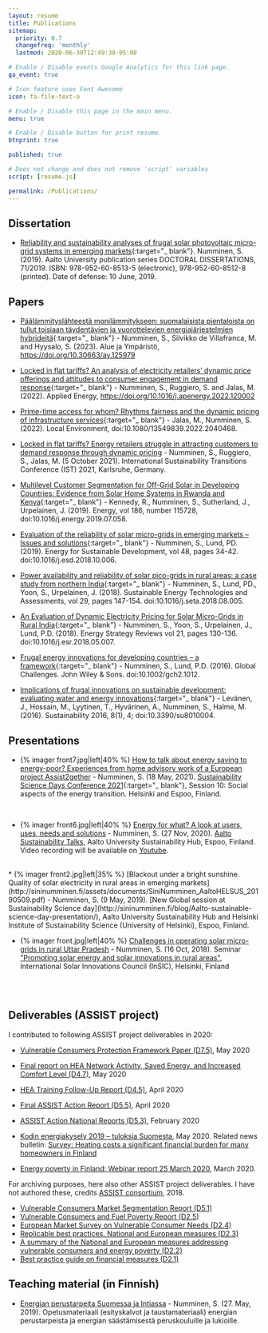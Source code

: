 ```yaml
---
layout: resume
title: Publications
sitemap:
  priority: 0.7
  changefreq: 'monthly'
  lastmod: 2020-06-30T12:49:30-05:00

# Enable / Disable events Google Analytics for this link page.
ga_event: true

# Icon feature uses Font Awesome
icon: fa-file-text-o

# Enable / Disable this page in the main menu.
menu: true

# Enable / Disable button for print resume.
btnprint: true

published: true

# Does not change and does not remove 'script' variables
script: [resume.js]

permalink: /Publications/
---
```


## Dissertation

* [Reliability and sustainability analyses of frugal solar photovoltaic micro-grid systems in emerging markets]( https://aaltodoc.aalto.fi/handle/123456789/37842){:target="_ blank"}. Numminen, S. (2019). Aalto University publication series DOCTORAL DISSERTATIONS, 71/2019. ISBN: 978-952-60-8513-5 (electronic), 978-952-60-8512-8 (printed). Date of defense: 10 June, 2019.

## Papers

* [Päälämmityslähteestä monilämmitykseen: suomalaisista pientaloista on tullut toisiaan täydentävien ja vuorottelevien energiajärjestelmien hybrideitä](https://doi.org/10.30663/ay.125979){:target="_ blank"} - Numminen, S., Silvikko de Villafranca, M. and Hyysalo, S. (2023). Alue ja Ympäristö, https://doi.org/10.30663/ay.125979 

* [Locked in flat tariffs? An analysis of electricity retailers’ dynamic price offerings and attitudes to consumer engagement in demand response](https://doi.org/10.1016/j.apenergy.2022.120002){:target="_ blank"} - Numminen, S., Ruggiero, S. and Jalas, M. (2022). Applied Energy, https://doi.org/10.1016/j.apenergy.2022.120002

* [Prime-time access for whom? Rhythms fairness and the dynamic pricing of infrastructure services](https://www.tandfonline.com/doi/full/10.1080/13549839.2022.2040468){:target="_ blank"} - Jalas, M., Numminen, S. (2022). Local Environment, doi:10.1080/13549839.2022.2040468.

* <u>Locked in flat tariffs? Energy retailers struggle in attracting customers to demand response through dynamic pricing</u> - Numminen, S., Ruggiero, S., Jalas, M. (5 October 2021). International Sustainability Transitions Conference (IST) 2021, Karlsruhe, Germany.

* [Multilevel Customer Segmentation for Off-Grid Solar in Developing Countries: Evidence from Solar Home Systems in Rwanda and Kenya](http://www.sciencedirect.com/science/article/pii/S0360544219313854){:target="_ blank"} - Kennedy, R., Numminen, S., Sutherland, J., Urpelainen, J. (2019). Energy, vol 186, number 115728, doi:10.1016/j.energy.2019.07.058.

* [Evaluation of the reliability of solar micro-grids in emerging markets – Issues and solutions](https://www.sciencedirect.com/science/article/pii/S0973082618311797?dgcid=author){:target="_ blank"} - Numminen, S., Lund, PD. (2019). Energy for Sustainable Development, vol 48, pages 34-42. doi:10.1016/j.esd.2018.10.006.

* [Power availability and reliability of solar pico-grids in rural areas: a case study from northern India](https://www.sciencedirect.com/science/article/pii/S221313881730632X){:target="_ blank"} - Numminen, S., Lund, PD., Yoon, S., Urpelainen, J. (2018). Sustainable Energy Technologies and Assessments, vol 29, pages 147-154. doi:10.1016/j.seta.2018.08.005.

* [An Evaluation of Dynamic Electricity Pricing for Solar Micro-Grids in Rural India](https://www.sciencedirect.com/science/article/pii/S2211467X18300506){:target="_ blank"} - Numminen, S., Yoon, S., Urpelainen, J., Lund, P.D. (2018). Energy Strategy Reviews vol 21, pages 130-136. doi:10.1016/j.esr.2018.05.007.

* [Frugal energy innovations for developing countries – a framework](http://onlinelibrary.wiley.com/doi/10.1002/gch2.1012/full){:target="_ blank"} - Numminen, S., Lund, P.D. (2016). Global Challenges. John Wiley & Sons. doi:10.1002/gch2.1012.

* [Implications of frugal innovations on sustainable development: evaluating water and energy innovations](http://www.mdpi.com/2071-1050/8/1/4){:target="_ blank"} - Levänen, J., Hossain, M., Lyytinen, T., Hyvärinen, A., Numminen, S., Halme, M. (2016). Sustainability 2016, 8(1), 4; doi:10.3390/su8010004.

## Presentations

* {% imager front7.jpg|left|40% %} [How to talk about energy saving to energy-poor? Experiences from home advisory work of a European project Assist2gether](http://sininumminen.fi/assets/documents/SiniNumminen_ASSIST_How_to_talk_about_energy20210518.pdf) - Numminen, S. (18 May, 2021).  [Sustainability Science Days Conference 2021](https://www2.helsinki.fi/en/conferences/sustainability-science-days-conference-2021){:target="_ blank"}, Ses­sion 10: So­cial as­pects of the en­ergy trans­ition. Helsinki and Espoo, Finland.

<div style="clear:both;"></div>
<br>
<div style="clear:both;"></div>

* {% imager front6.jpg|left|40% %} [Energy for what? A look at users, uses, needs and solutions](http://sininumminen.fi/assets/documents/SiniNumminen_AaltoSustainabilityTalks20201127.pdf) - Numminen, S. (27 Nov, 2020).  [Aalto Sustainability Talks](http://sininumminen.fi/blog/Aalto-Sustainability-Talks-2020-presentation/), Aalto University Sustainability Hub, Espoo, Finland. Video recording will be available on [Youtube](https://www.youtube.com/channel/UCLIDbYJCT0oxtd2Esk0-OoQ).

<div style="clear:both;"></div>
<br>
<div style="clear:both;"></div>
* {% imager front2.jpg|left|35% %}
[Blackout under a bright sunshine. Quality of solar electricity in rural areas in emerging markets](http://sininumminen.fi/assets/documents/SiniNumminen_AaltoHELSUS_20190509.pdf) - Numminen, S. (9 May, 2019). [New Global session at Sustainability Science day](http://sininumminen.fi/blog/Aalto-sustainable-science-day-presentation/), Aalto University Sustainability Hub and Helsinki Institute of Sustainability Science (University of Helsinki), Espoo, Finland.

<div style="clear:both;"></div>
<div style="clear:both;"></div>

* {% imager front.jpg|left|40% %} [Challenges in operating solar micro-grids in rural Uttar Pradesh](http://sininumminen.fi/assets/documents/Microgrids_reliability_SN.pdf) - Numminen, S. (16 Oct, 2018). Seminar ["Promoting solar energy and solar innovations in rural areas"](http://sininumminen.fi/blog/InSIC-seminar-presentation/), International Solar Innovations Council (InSIC), Helsinki, Finland
<br>
<br>
<div style="clear:both;"></div>

## Deliverables (ASSIST project)

I contributed to following ASSIST project deliverables in 2020:

* [Vulnerable Consumers Protection Framework Paper (D7.5)](http://sininumminen.fi/assets/documents/ASSIST/ASSIST2020_D75_policy_paper_vulnerable_consumers_protection_framework.pdf), May 2020

* [Final report on HEA Network Activity, Saved Energy, and Increased Comfort Level (D4.7)](http://sininumminen.fi/assets/documents/ASSIST/ASSIST2020_D47_report_hea_network_activity_saved_energy_and_increased_comfort_level.pdf), May 2020

* [HEA Training Follow-Up Report (D4.5)](http://sininumminen.fi/assets/documents/ASSIST/ASSIST2020_D45_report_hea_training.pdf), April 2020

* [Final ASSIST Action Report (D5.5)](http://sininumminen.fi/assets/documents/ASSIST/ASSIST2020_D55_report_final_assist_actions.pdf), April 2020

* [ASSIST Action National Reports (D5.3)](http://sininumminen.fi/assets/documents/ASSIST/ASSIST2020_D53_report_national_assist_actions.pdf), February 2020

* [Kodin energiakysely 2019 – tuloksia Suomesta](http://sininumminen.fi/assets/documents/ASSIST/ASSIST2020_Finland_report_energypoverty_survey_FIN.pdf), May 2020. Related news bulletin: [Survey: Heating costs a significant financial burden for many homeowners in Finland](http://sininumminen.fi/assets/documents/ASSIST/ASSIST2020_Finland_bulletin_energypoverty_survey20200529.pdf)

* [Energy poverty in Finland: Webinar report 25 March 2020](http://sininumminen.fi/assets/documents/ASSIST/ASSIST2020_Finland_report_energypoverty_webinar20200325.pdf), March 2020.

For archiving purposes, here also other ASSIST project deliverables. I have not authored these, credits [ASSIST consortium](http://www.assist2gether.eu/), 2018.
* [Vulnerable Consumers Market Segmentation Report (D5.1)](http://sininumminen.fi/assets/documents/ASSIST/ASSIST2018_D51_report_vulnerable_consumers_market_segmentation.pdf)
* [Vulnerable Consumers and Fuel Poverty Report (D2.5)](http://sininumminen.fi/assets/documents/ASSIST/ASSIST2018_D25_report_vulnerable_consumers_and_fuel_poverty.pdf)
* [European Market Survey on Vulnerable Consumer Needs (D2.4)](http://sininumminen.fi/assets/documents/ASSIST/ASSIST2018_D24_report_european_market_survey_on_vulnerable_consumer_needs.pdf)
* [Replicable best practices. National and European measures (D2.3)](http://sininumminen.fi/assets/documents/ASSIST/ASSIST2018_D23_report_replicable_best_practice_national_and_european_measures.pdf)
* [A summary of the National and European measures addressing vulnerable consumers and energy poverty (D2.2)](http://sininumminen.fi/assets/documents/ASSIST/ASSIST2018_D22_report_national_and_european_measures_addressing_vulnerable_consumers_and_energy_poverty.pdf)
* [Best practice guide on financial measures (D2.1)](http://sininumminen.fi/assets/documents/ASSIST/ASSIST2018_D21_report_best_practice_guide_on_financial_measures.pdf)

## Teaching material (in Finnish)
* [Energian perustarpeita Suomessa ja Intiassa](http://sininumminen.fi/opettajalle_energian_perustarpeita_Suomessa_ja_Intiassa/) - Numminen, S. (27. May, 2019). Opetusmateriaali (esityskalvot ja taustamateriaali) energian perustarpeista ja energian säästämisestä peruskouluille ja lukioille.
